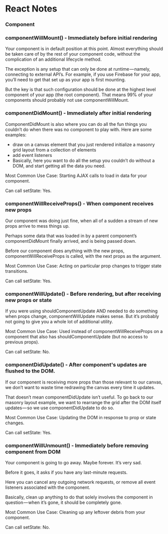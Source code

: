 # React Notes

### Component

### componentWillMount() - Immediately before initial rendering

Your component is in default position at this point. Almost everything should be taken care of by the rest of your component code, without the complication of an additional lifecycle method.

The exception is any setup that can only be done at runtime — namely, connecting to external API’s. For example, if you use Firebase for your app, you’ll need to get that set up as your app is first mounting.

But the key is that such configuration should be done at the highest level component of your app (the root component). That means 99% of your components should probably not use componentWillMount.


### componentDidMount() - Immediately after initial rendering

ComponentDidMount is also where you can do all the fun things you couldn’t do when there was no component to play with. Here are some examples:
* draw on a canvas element that you just rendered
initialize a masonry grid layout from a collection of elements
* add event listeners
* Basically, here you want to do all the setup you couldn’t do without a DOM, and start getting all the data you need.

Most Common Use Case: Starting AJAX calls to load in data for your component.

Can call setState: Yes.

### componentWillReceiveProps() - When component receives new props

Our component was doing just fine, when all of a sudden a stream of new props arrive to mess things up.

Perhaps some data that was loaded in by a parent component’s componentDidMount finally arrived, and is being passed down.

Before our component does anything with the new props, componentWillReceiveProps is called, with the next props as the argument.

Most Common Use Case: Acting on particular prop changes to trigger state transitions.

Can call setState: Yes.


### componentWillUpdate() - Before rendering, but after receiving new props or state

If you were using shouldComponentUpdate AND needed to do something when props change, componentWillUpdate makes sense. But it’s probably not going to give you a whole lot of additional utility.

Most Common Use Case: Used instead of componentWillReceiveProps on a component that also has shouldComponentUpdate (but no access to previous props).

Can call setState: No.

### componentDidUpdate() - After component's updates are flushed to the DOM.

If our component is receiving more props than those relevant to our canvas, we don’t want to waste time redrawing the canvas every time it updates.

That doesn’t mean componentDidUpdate isn’t useful. To go back to our masonry layout example, we want to rearrange the grid after the DOM itself updates — so we use componentDidUpdate to do so.

Most Common Use Case: Updating the DOM in response to prop or state changes.

Can call setState: Yes.

### componentWillUnmount() - Immediately before removing component from DOM

Your component is going to go away. Maybe forever. It’s very sad.

Before it goes, it asks if you have any last-minute requests.

Here you can cancel any outgoing network requests, or remove all event listeners associated with the component.

Basically, clean up anything to do that solely involves the component in question — when it’s gone, it should be completely gone.

Most Common Use Case: Cleaning up any leftover debris from your component.

Can call setState: No.
